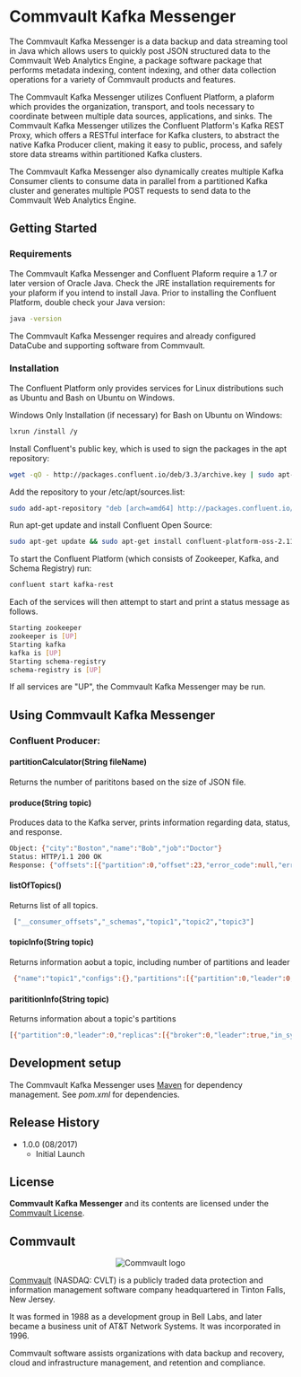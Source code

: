 # Commvault Kafka Messenger
The Commvault Kafka Messenger is a data backup and data streaming tool in Java which allows users to quickly post JSON structured data to the Commvault Web Analytics Engine, a package software package that performs metadata indexing, content indexing, and other data collection operations for a variety of Commvault products and features.

The Commvault Kafka Messenger utilizes Confluent Platform, a plaform which provides the organization, transport, and tools necessary to coordinate between multiple data sources, applications, and sinks. The Commvault Kafka Messenger utilizes the Confluent Platform's Kafka REST Proxy, which offers a RESTful interface for Kafka clusters, to abstract the native Kafka Producer client, making it easy to public, process, and safely store data streams within partitioned Kafka clusters.

The Commvault Kafka Messenger also dynamically creates multiple Kafka Consumer clients to consume data in parallel from a partitioned Kafka cluster and generates multiple POST requests to send data to the Commvault Web Analytics Engine.

## Getting Started

### Requirements
The Commvault Kafka Messenger and Confluent Plaform require a 1.7 or later version of Oracle Java. Check the JRE installation requirements for your plaform if you intend to install Java. Prior to installing the Confluent Platform, double check your Java version:

```sh
java -version
```
The Commvault Kafka Messenger requires and already configured DataCube and supporting software from Commvault.

### Installation
The Confluent Platform only provides services for Linux distributions such as Ubuntu and Bash on Ubuntu on Windows. 

Windows Only Installation (if necessary) for Bash on Ubuntu on Windows:
```sh
lxrun /install /y
```
Install Confluent's public key, which is used to sign the packages in the apt repository:

```sh
wget -qO - http://packages.confluent.io/deb/3.3/archive.key | sudo apt-key add -
```
Add the repository to your /etc/apt/sources.list:

```sh
sudo add-apt-repository "deb [arch=amd64] http://packages.confluent.io/deb/3.3 stable main"
```

Run apt-get update and install Confluent Open Source:

```sh
sudo apt-get update && sudo apt-get install confluent-platform-oss-2.11
```
To start the Confluent Platform (which consists of Zookeeper, Kafka, and Schema Registry) run:
```sh
confluent start kafka-rest
```
Each of the services will then attempt to start and print a status message as follows. 
```sh
Starting zookeeper
zookeeper is [UP]
Starting kafka
kafka is [UP]
Starting schema-registry
schema-registry is [UP]
```

If all services are "UP", the Commvault Kafka Messenger may be run.

## Using Commvault Kafka Messenger
### Confluent Producer:
#### partitionCalculator(String fileName)
Returns the number of parititons based on the size of JSON file.

#### produce(String topic)
Produces data to the Kafka server, prints information regarding data, status, and response.
```sh
Object: {"city":"Boston","name":"Bob","job":"Doctor"}
Status: HTTP/1.1 200 OK
Response: {"offsets":[{"partition":0,"offset":23,"error_code":null,"error":null}],"key_schema_id":null,"value_schema_id":null}
```

#### listOfTopics()
Returns list of all topics.
```sh
 ["__consumer_offsets","_schemas","topic1","topic2","topic3"]
```

#### topicInfo(String topic)
Returns information aobut a topic, including number of partitions and leader
```sh
 {"name":"topic1","configs":{},"partitions":[{"partition":0,"leader":0,"replicas":[{"broker":0,"leader":true,"in_sync":true}]}]}
```

#### parititionInfo(String topic)
Returns information about a topic's partitions
```sh
[{"partition":0,"leader":0,"replicas":[{"broker":0,"leader":true,"in_sync":true}]}]
```

## Development setup

The Commvault Kafka Messenger uses [Maven](https://maven.apache.org/) for dependency management. See *pom.xml* for dependencies.

## Release History

* 1.0.0 (08/2017)
    * Initial Launch

## License

**Commvault Kafka Messenger** and its contents are licensed under the [Commvault License](https://raw.githubusercontent.com/CommvaultEngg/cvpysdk/master/LICENSE.txt).

## Commvault 
<p align="center">
    <img src="https://upload.wikimedia.org/wikipedia/en/thumb/1/12/Commvault_logo.png/150px-Commvault_logo.png" alt="Commvault logo" title="Commvault"  />
</p>

[Commvault](https://www.commvault.com) (NASDAQ: CVLT) is a publicly traded data protection and information management software company headquartered in Tinton Falls, New Jersey.

It was formed in 1988 as a development group in Bell Labs, and later became a business unit of AT&T Network Systems. It was incorporated in 1996.

Commvault software assists organizations with data backup and recovery, cloud and infrastructure management, and retention and compliance.
